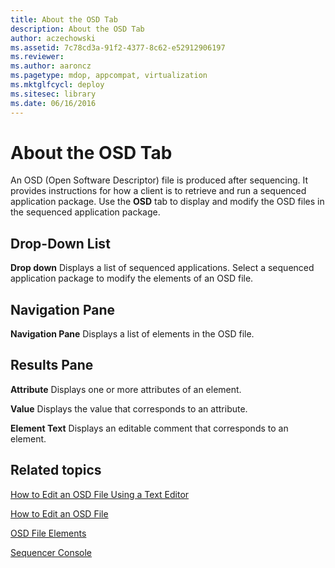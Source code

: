 ```yaml
---
title: About the OSD Tab
description: About the OSD Tab
author: aczechowski
ms.assetid: 7c78cd3a-91f2-4377-8c62-e52912906197
ms.reviewer:
ms.author: aaroncz
ms.pagetype: mdop, appcompat, virtualization
ms.mktglfcycl: deploy
ms.sitesec: library
ms.date: 06/16/2016
---
```



# About the OSD Tab


An OSD (Open Software Descriptor) file is produced after sequencing. It provides instructions for how a client is to retrieve and run a sequenced application package. Use the **OSD** tab to display and modify the OSD files in the sequenced application package.

## Drop-Down List


<a href="" id="drop-down"></a>**Drop down**
Displays a list of sequenced applications. Select a sequenced application package to modify the elements of an OSD file.

## Navigation Pane


<a href="" id="navigation-pane"></a>**Navigation Pane**
Displays a list of elements in the OSD file.

## Results Pane


<a href="" id="attribute"></a>**Attribute**
Displays one or more attributes of an element.

<a href="" id="value"></a>**Value**
Displays the value that corresponds to an attribute.

<a href="" id="element-text"></a>**Element Text**
Displays an editable comment that corresponds to an element.

## Related topics


[How to Edit an OSD File Using a Text Editor](how-to-edit-an-osd-file-using-a-text-editor.md)

[How to Edit an OSD File](how-to-edit-an-osd-file.md)

[OSD File Elements](osd-file-elements.md)

[Sequencer Console](sequencer-console.md)

 

 





